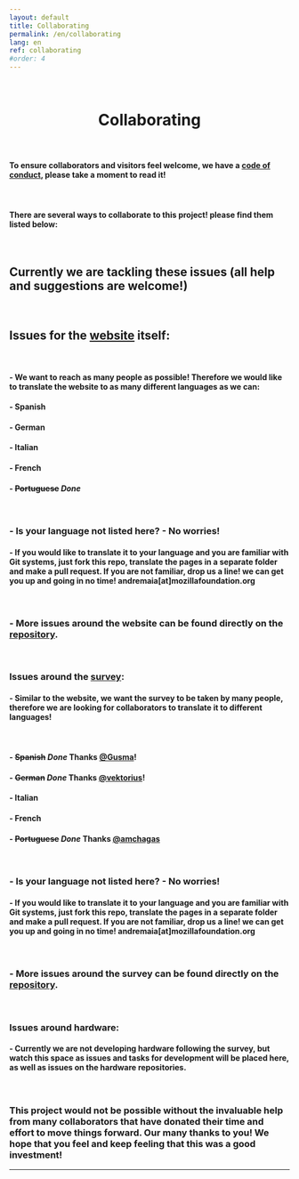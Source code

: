 ```yaml
---
layout: default
title: Collaborating
permalink: /en/collaborating
lang: en
ref: collaborating
#order: 4
---
```






<br>
  <center>
    <h1> Collaborating </h1>
  </center>
<br>



#### To ensure collaborators and visitors feel welcome, we have a [code of conduct](https://github.com/FOSH-following-demand/map_fosh_demand/blob/master/CODE_OF_CONDUCT.md), please take a moment to read it!



<br>

#### There are several ways to collaborate to this project! please find them listed below:

<br>



## Currently we are tackling these issues (all help and suggestions are welcome!)


<br>

## Issues for the [website](https://fosh-following-demand.github.io/en/home) itself:

<br>

#### - We want to reach as many people as possible! Therefore we would like to translate the website to as many different languages as we can:
####   - Spanish
####   - German
####   - Italian
####   - French
####   - ~~Portuguese~~ *Done*

<br>

### - Is your language not listed here?  - No worries!
####   - If you would like to translate it to your language and you are familiar with Git systems, just fork this repo, translate the pages in a separate folder and make a pull request. If you are not familiar, drop us a line! we can get you up and going in no time! andremaia[at]mozillafoundation.org

<br>

### - More issues around the website can be found directly on the [repository](https://github.com/FOSH-following-demand/FOSH-following-demand.github.io/issues).

<br>

### Issues around the [survey](https://github.com/FOSH-following-demand/map_fosh_demand):
#### - Similar to the website, we want the survey to be taken by many people, therefore we are looking for collaborators to translate it to different languages!

<br>

#### - ~~Spanish~~ *Done* Thanks [@Gusma](https://github.com/gusma)!
#### - ~~German~~ *Done* Thanks [@vektorius](https://github.com/vektorious)!
#### - Italian
#### - French
#### - ~~Portuguese~~ *Done* Thanks [@amchagas](https://github.com/amchagas)

<br>

### - Is your language not listed here?  - No worries!
####   - If you would like to translate it to your language and you are familiar with Git systems, just fork this repo, translate the pages in a separate folder and make a pull request. If you are not familiar, drop us a line! we can get you up and going in no time! andremaia[at]mozillafoundation.org

<br>

### - More issues around the survey can be found directly on the [repository](https://github.com/FOSH-following-demand/map_fosh_demand/issues).

<br>

### Issues around hardware:
#### - Currently we are not developing hardware following the survey, but watch this space as issues and tasks for development will be placed here, as well as issues on the hardware repositories.

<br>


### This project would not be possible without the invaluable help from many collaborators that have donated their time and effort to move things forward. Our many thanks to you! We hope that you feel and keep feeling that this was a good investment!
---

